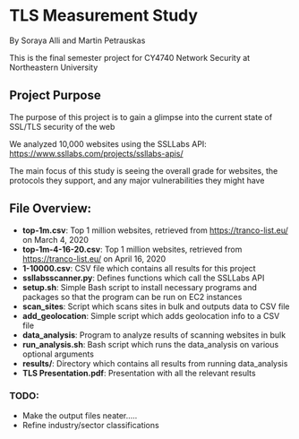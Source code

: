 # TLS Measurement Study
By Soraya Alli and Martin Petrauskas

This is the final semester project for CY4740 Network Security at Northeastern University

## Project Purpose
The purpose of this project is to gain a glimpse into the current state of SSL/TLS security of the web

We analyzed 10,000 websites using the SSLLabs API: https://www.ssllabs.com/projects/ssllabs-apis/

The main focus of this study is seeing the overall grade for websites, the protocols they support, and any major vulnerabilities they might have

## File Overview:
* **top-1m.csv**: Top 1 million websites, retrieved from https://tranco-list.eu/ on March 4, 2020
* **top-1m-4-16-20.csv**: Top 1 million websites, retrieved from https://tranco-list.eu/ on April 16, 2020
* **1-10000.csv**: CSV file which contains all results for this project
* **ssllabsscanner.py**: Defines functions which call the SSLLabs API
* **setup.sh**: Simple Bash script to install necessary programs and packages so that the program can be run on EC2 instances
* **scan_sites**: Script which scans sites in bulk and outputs data to CSV file
* **add_geolocation**: Simple script which adds geolocation info to a CSV file
* **data_analysis**: Program to analyze results of scanning websites in bulk
* **run_analysis.sh**: Bash script which runs the data_analysis on various optional arguments
* **results/**: Directory which contains all results from running data_analysis
* **TLS Presentation.pdf**: Presentation with all the relevant results

### TODO:
* Make the output files neater.....
* Refine industry/sector classifications